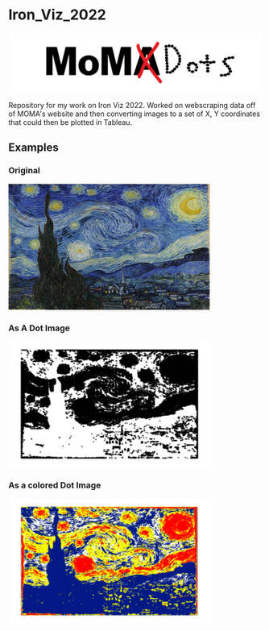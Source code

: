 # Iron_Viz_2022
<img src="https://github.com/JackOgozaly/Iron_Viz_2022/blob/main/Examples/Moma_Dots.png">


Repository for my work on Iron Viz 2022. Worked on webscraping data off of MOMA's website and then converting images to a set of X, Y coordinates that could then be plotted in Tableau. 


## Examples

### Original
<img src="https://github.com/JackOgozaly/Image_to_Dots/blob/main/Examples/starry_night.jpg" width="400" height="250">

### As A Dot Image
<img src="https://github.com/JackOgozaly/Image_to_Dots/blob/main/Examples/starry_night_graph.png" width="400" height="250">

### As a colored Dot Image
<img src="https://github.com/JackOgozaly/Iron_Viz_2022/blob/main/Examples/starry_night_rgb.png" width="400" height="250">
